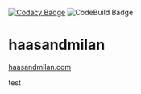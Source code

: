 [![Codacy Badge](https://app.codacy.com/project/badge/Grade/8df57f5892f0467ca36ee17a58219bac)](https://app.codacy.com/gh/justinstander/haasandmilan/dashboard?utm_source=gh&utm_medium=referral&utm_content=&utm_campaign=Badge_grade)
![CodeBuild Badge](https://codebuild.us-east-1.amazonaws.com/badges?uuid=eyJlbmNyeXB0ZWREYXRhIjoid0UzTGVDQVRsNlhXR0dWdENaNUlwdjF0TzhGQTY2d0JXSi9LeEdvdTJNVzNtT1ZjNUZSY0l5djFHRllXYW9yZjFYanhUb2RkTVRzM1BERGlqK2ZTMlRFPSIsIml2UGFyYW1ldGVyU3BlYyI6IktpWlNsU0VuTk1LWCtjWXciLCJtYXRlcmlhbFNldFNlcmlhbCI6MX0%3D&branch=main)

# haasandmilan

[haasandmilan.com](https://haasandmilan.com)

test
